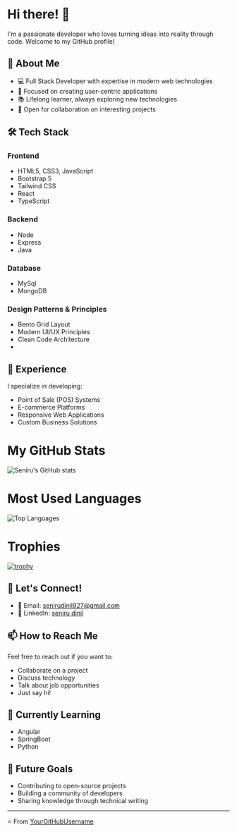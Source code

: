 # Hi there! 👋 

I'm a passionate developer who loves turning ideas into reality through code. Welcome to my GitHub profile!

## 🚀 About Me
- 💻 Full Stack Developer with expertise in modern web technologies
- 🎯 Focused on creating user-centric applications
- 📚 Lifelong learner, always exploring new technologies
- 🤝 Open for collaboration on interesting projects

## 🛠️ Tech Stack 
### Frontend
- HTML5, CSS3, JavaScript
- Bootstrap 5
- Tailwind CSS
- React
- TypeScript
### Backend
- Node
- Express
- Java
### Database
- MySql
- MongoDB

### Design Patterns & Principles
- Bento Grid Layout
- Modern UI/UX Principles
- Clean Code Architecture
- 
## 💼 Experience

I specialize in developing:
- Point of Sale (POS) Systems
- E-commerce Platforms
- Responsive Web Applications
- Custom Business Solutions


# My GitHub Stats
![Seniru's GitHub stats](https://github-readme-stats.vercel.app/api?username=seniru-dinil&show_icons=true&theme=radical)

# Most Used Languages
![Top Languages](https://github-readme-stats.vercel.app/api/top-langs/?username=seniru-dinil&layout=compact&theme=radical)

# Trophies
[![trophy](https://github-profile-trophy.vercel.app/?username=seniru-dinil&theme=radical)](https://github.com/ryo-ma/github-profile-trophy)

## 🤝 Let's Connect!

- 📧 Email: senirudinil927@gmail.com
- 💼 LinkedIn: [seniru dinil](https://www.linkedin.com/in/seniru-dinil/)

## 📫 How to Reach Me

Feel free to reach out if you want to:
- Collaborate on a project
- Discuss technology
- Talk about job opportunities
- Just say hi! 

## 🌱 Currently Learning
- Angular
- SpringBoot
- Python

## 🎯 Future Goals
- Contributing to open-source projects
- Building a community of developers
- Sharing knowledge through technical writing

---

⭐️ From [YourGitHubUsername](https://github.com/seniru-dinil)
